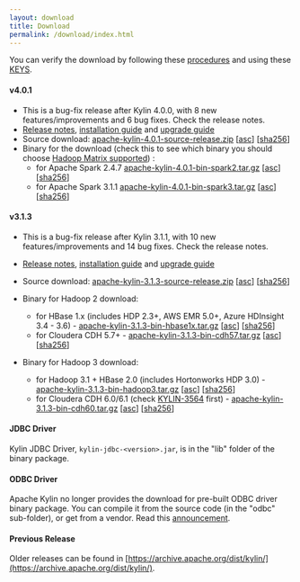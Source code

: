 ```yaml
---
layout: download
title: Download
permalink: /download/index.html
---
```


You can verify the download by following these [procedures](https://www.apache.org/info/verification.html) and using these [KEYS](https://www.apache.org/dist/kylin/KEYS).

#### v4.0.1
- This is a bug-fix release after Kylin 4.0.0, with 8 new features/improvements and 6 bug fixes. Check the release notes.
- [Release notes](/docs/release_notes.html), [installation guide](https://cwiki.apache.org/confluence/display/KYLIN/Installation+Guide) and [upgrade guide](/docs/howto/howto_upgrade.html)
- Source download: [apache-kylin-4.0.1-source-release.zip](https://www.apache.org/dyn/closer.cgi/kylin/apache-kylin-4.0.1/apache-kylin-4.0.1-source-release.zip) \[[asc](https://www.apache.org/dist/kylin/apache-kylin-4.0.1/apache-kylin-4.0.1-source-release.zip.asc)\] \[[sha256](https://www.apache.org/dist/kylin/apache-kylin-4.0.1/apache-kylin-4.0.1-source-release.zip.sha256)\]
- Binary for the download (check this to see which binary you should choose [Hadoop Matrix supported](https://cwiki.apache.org/confluence/display/KYLIN/Support+Hadoop+Version+Matrix+of+Kylin+4)) :
  - for Apache Spark 2.4.7 [apache-kylin-4.0.1-bin-spark2.tar.gz](https://www.apache.org/dyn/closer.cgi/kylin/apache-kylin-4.0.1/apache-kylin-4.0.1-bin-spark2.tar.gz) \[[asc](https://www.apache.org/dist/kylin/apache-kylin-4.0.1/apache-kylin-4.0.1-bin-spark2.tar.gz.asc)\] \[[sha256](https://www.apache.org/dist/kylin/apache-kylin-4.0.1/apache-kylin-4.0.1-bin-spark2.tar.gz.sha256)\] 
  - for Apache Spark 3.1.1 [apache-kylin-4.0.1-bin-spark3.tar.gz](https://www.apache.org/dyn/closer.cgi/kylin/apache-kylin-4.0.1/apache-kylin-4.0.1-bin-spark3.tar.gz) \[[asc](https://www.apache.org/dist/kylin/apache-kylin-4.0.1/apache-kylin-4.0.1-bin-spark3.tar.gz.asc)\] \[[sha256](https://www.apache.org/dist/kylin/apache-kylin-4.0.1/apache-kylin-4.0.1-bin-spark3.tar.gz.sha256)\]

#### v3.1.3
- This is a bug-fix release after Kylin 3.1.1, with 10 new features/improvements and 14 bug fixes. Check the release notes.
- [Release notes](/docs31/release_notes.html), [installation guide](/docs31/install/index.html) and [upgrade guide](/docs31/howto/howto_upgrade.html)
- Source download: [apache-kylin-3.1.3-source-release.zip](https://www.apache.org/dyn/closer.cgi/kylin/apache-kylin-3.1.3/apache-kylin-3.1.3-source-release.zip) \[[asc](https://www.apache.org/dist/kylin/apache-kylin-3.1.3/apache-kylin-3.1.3-source-release.zip.asc)\] \[[sha256](https://www.apache.org/dist/kylin/apache-kylin-3.1.3/apache-kylin-3.1.3-source-release.zip.sha256)\]
- Binary for Hadoop 2 download:
  - for HBase 1.x (includes HDP 2.3+, AWS EMR 5.0+, Azure HDInsight 3.4 - 3.6) - [apache-kylin-3.1.3-bin-hbase1x.tar.gz](https://www.apache.org/dyn/closer.cgi/kylin/apache-kylin-3.1.3/apache-kylin-3.1.3-bin-hbase1x.tar.gz) \[[asc](https://www.apache.org/dist/kylin/apache-kylin-3.1.3/apache-kylin-3.1.3-bin-hbase1x.tar.gz.asc)\] \[[sha256](https://www.apache.org/dist/kylin/apache-kylin-3.1.3/apache-kylin-3.1.3-bin-hbase1x.tar.gz.sha256)\]
  - for Cloudera CDH 5.7+ - [apache-kylin-3.1.3-bin-cdh57.tar.gz](https://www.apache.org/dyn/closer.cgi/kylin/apache-kylin-3.1.3/apache-kylin-3.1.3-bin-cdh57.tar.gz) \[[asc](https://www.apache.org/dist/kylin/apache-kylin-3.1.3/apache-kylin-3.1.3-bin-cdh57.tar.gz.asc)\] \[[sha256](https://www.apache.org/dist/kylin/apache-kylin-3.1.3/apache-kylin-3.1.3-bin-cdh57.tar.gz.sha256)\]

- Binary for Hadoop 3 download:
  - for Hadoop 3.1 + HBase 2.0 (includes Hortonworks HDP 3.0) - [apache-kylin-3.1.3-bin-hadoop3.tar.gz](https://www.apache.org/dyn/closer.cgi/kylin/apache-kylin-3.1.3/apache-kylin-3.1.3-bin-hadoop3.tar.gz) \[[asc](https://www.apache.org/dist/kylin/apache-kylin-3.1.3/apache-kylin-3.1.3-bin-hadoop3.tar.gz.asc)\] \[[sha256](https://www.apache.org/dist/kylin/apache-kylin-3.1.3/apache-kylin-3.1.3-bin-hadoop3.tar.gz.sha256)\]
  - for Cloudera CDH 6.0/6.1 (check [KYLIN-3564](https://issues.apache.org/jira/browse/KYLIN-3564) first) - [apache-kylin-3.1.3-bin-cdh60.tar.gz](https://www.apache.org/dyn/closer.cgi/kylin/apache-kylin-3.1.3/apache-kylin-3.1.3-bin-cdh60.tar.gz) \[[asc](https://www.apache.org/dist/kylin/apache-kylin-3.1.3/apache-kylin-3.1.3-bin-cdh60.tar.gz.asc)\] \[[sha256](https://www.apache.org/dist/kylin/apache-kylin-3.1.3/apache-kylin-3.1.3-bin-cdh60.tar.gz.sha256)\]

#### JDBC Driver

Kylin JDBC Driver, `kylin-jdbc-<version>.jar`, is in the "lib" folder of the binary package.

#### ODBC Driver

Apache Kylin no longer provides the download for pre-built ODBC driver binary package. You can compile it from the source code (in the "odbc" sub-folder), or get from a vendor. Read this [announcement](http://apache-kylin.74782.x6.nabble.com/Kylin-ODBC-driver-is-removed-from-download-page-td12928.html).

#### Previous Release

Older releases can be found in [https://archive.apache.org/dist/kylin/](https://archive.apache.org/dist/kylin/).
